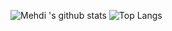 ![Mehdi 's github stats](https://github-readme-stats.vercel.app/api?username=MoulatiMehdi&show_icons=true) ![Top Langs](https://github-readme-stats.vercel.app/api/top-langs/?username=MoulatiMehdi&layout=compact)
